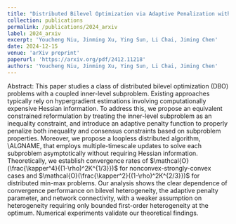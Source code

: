 ```yaml
---
title: "Distributed Bilevel Optimization via Adaptive Penalization with Time-Scale Separation"
collection: publications
permalink: /publications/2024_arxiv
label: 2024_arxiv
excerpt: 'Youcheng Niu, Jinming Xu, Ying Sun, Li Chai, Jiming Chen'
date: 2024-12-15
venue: 'arXiv preprint'
paperurl: 'https://arxiv.org/pdf/2412.11218'
authors: 'Youcheng Niu, Jinming Xu, Ying Sun, Li Chai, Jiming Chen'
---
```


Abstract: This paper studies a class of distributed bilevel optimization (DBO) problems with a coupled inner-level subproblem. Existing approaches typically rely on hypergradient estimations involving computationally expensive Hessian information. 
To address this, we propose an equivalent constrained reformulation by treating the inner-level subproblem as an inequality constraint, 
and introduce an adaptive penalty function to properly penalize both inequality and consensus constraints based on subproblem properties. 
Moreover, we propose a loopless distributed algorithm, \ALGNAME, that employs multiple-timescale updates to solve each subproblem asymptotically without 
requiring Hessian information. Theoretically, we establish convergence rates of $\mathcal{O}(\frac{\kapper^4}{(1-\rho)^2K^{1/3}})$ for nonconvex-strongly-convex cases and $\mathcal{O}(\frac{\kapper^2}{(1-\rho)^2K^{2/3}})$  for distributed min-max problems. Our analysis shows the clear dependence of convergence performance on bilevel heterogeneity, the adaptive penalty parameter, and network connectivity, with a weaker assumption on heterogeneity requiring only bounded first-order heterogeneity at the optimum. Numerical experiments validate our theoretical findings.
